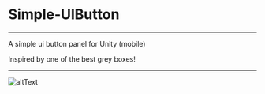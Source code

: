 # Simple-UIButton

---

A simple ui button panel for Unity (mobile)

Inspired by one of the best grey boxes!

---
![altText](https://github.com/nothingAD/Simple-UIButton/blob/master/Files/btn_gif.gif "The Button")
